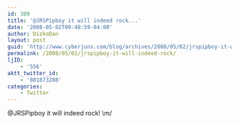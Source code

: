 ```yaml
---
id: 389
title: '@JRSPipboy it will indeed rock...'
date: '2008-05-02T09:48:59-04:00'
author: DizkoDan
layout: post
guid: 'http://www.cyberjunx.com/blog/archives/2008/05/02/jrspipboy-it-will-indeed-rock/'
permalink: /2008/05/02/jrspipboy-it-will-indeed-rock/
ljID:
    - '556'
aktt_twitter_id:
    - '801873288'
categories:
    - Twitter
---
```


@JRSPipboy it will indeed rock! \\m/